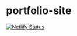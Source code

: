 # portfolio-site
[![Netlify Status](https://api.netlify.com/api/v1/badges/55bb56c6-77ed-48a4-857d-1d9e2e2682bb/deploy-status)](https://app.netlify.com/sites/admirable-swan-2c9f79/deploys)

